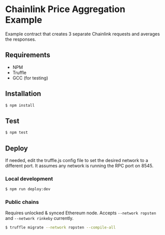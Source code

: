 # Chainlink Price Aggregation Example

Example contract that creates 3 separate Chainlink requests and averages the responses.

## Requirements

- NPM
- Truffle
- GCC (for testing)

## Installation

```bash
$ npm install
```

## Test

```bash
$ npm test
```

## Deploy

If needed, edit the truffle.js config file to set the desired network to a different port. It assumes any network is running the RPC port on 8545.

### Local development

```bash
$ npm run deploy:dev
```

### Public chains

Requires unlocked & synced Ethereum node. Accepts `--network ropsten` and `--network rinkeby` currently.

```bash
$ truffle migrate --network ropsten --compile-all
```